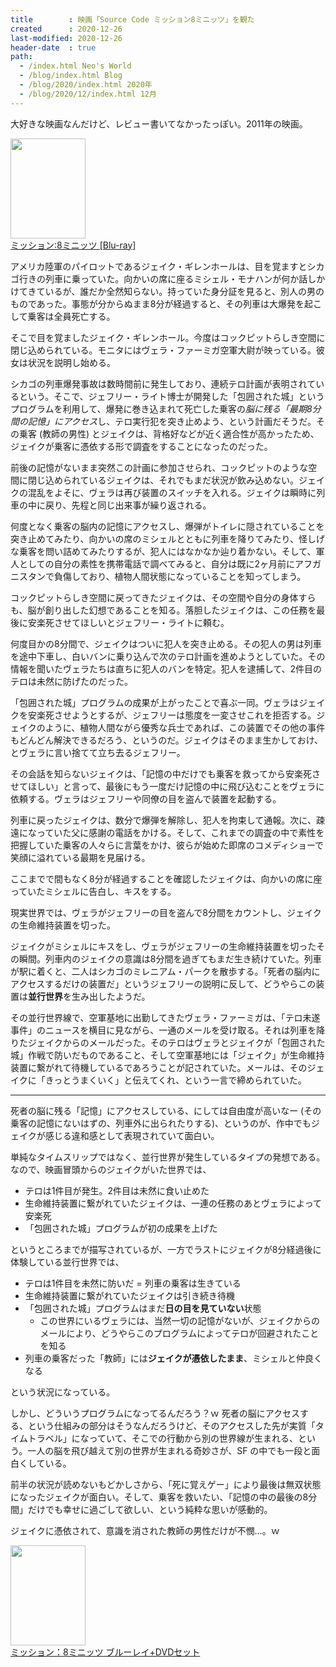 ```yaml
---
title        : 映画「Source Code ミッション8ミニッツ」を観た
created      : 2020-12-26
last-modified: 2020-12-26
header-date  : true
path:
  - /index.html Neo's World
  - /blog/index.html Blog
  - /blog/2020/index.html 2020年
  - /blog/2020/12/index.html 12月
---
```


大好きな映画なんだけど、レビュー書いてなかったっぽい。2011年の映画。

<div class="ad-amazon">
  <div class="ad-amazon-image">
    <a href="https://www.amazon.co.jp/dp/B00AH8CMJ2?tag=neos21-22&amp;linkCode=osi&amp;th=1&amp;psc=1">
      <img src="https://m.media-amazon.com/images/I/6183IsRAZFL._SL160_.jpg" width="120" height="160">
    </a>
  </div>
  <div class="ad-amazon-info">
    <div class="ad-amazon-title">
      <a href="https://www.amazon.co.jp/dp/B00AH8CMJ2?tag=neos21-22&amp;linkCode=osi&amp;th=1&amp;psc=1">ミッション:8ミニッツ [Blu-ray]</a>
    </div>
  </div>
</div>

アメリカ陸軍のパイロットであるジェイク・ギレンホールは、目を覚ますとシカゴ行きの列車に乗っていた。向かいの席に座るミシェル・モナハンが何か話しかけてきているが、誰だか全然知らない。持っていた身分証を見ると、別人の男のものであった。事態が分からぬまま8分が経過すると、その列車は大爆発を起こして乗客は全員死亡する。

そこで目を覚ましたジェイク・ギレンホール。今度はコックピットらしき空間に閉じ込められている。モニタにはヴェラ・ファーミガ空軍大尉が映っている。彼女は状況を説明し始める。

シカゴの列車爆発事故は数時間前に発生しており、連続テロ計画が表明されているという。そこで、ジェフリー・ライト博士が開発した「包囲された城」というプログラムを利用して、爆発に巻き込まれて死亡した乗客の*脳に残る「最期8分間の記憶」にアクセス*し、テロ実行犯を突き止めよう、という計画だそうだ。その乗客 (教師の男性) とジェイクは、背格好などが近く適合性が高かったため、ジェイクが乗客に憑依する形で調査をすることになったのだった。

前後の記憶がないまま突然この計画に参加させられ、コックピットのような空間に閉じ込められているジェイクは、それでもまだ状況が飲み込めない。ジェイクの混乱をよそに、ヴェラは再び装置のスイッチを入れる。ジェイクは瞬時に列車の中に戻り、先程と同じ出来事が繰り返される。

何度となく乗客の脳内の記憶にアクセスし、爆弾がトイレに隠されていることを突き止めてみたり、向かいの席のミシェルとともに列車を降りてみたり、怪しげな乗客を問い詰めてみたりするが、犯人にはなかなか辿り着かない。そして、軍人としての自分の素性を携帯電話で調べてみると、自分は既に2ヶ月前にアフガニスタンで負傷しており、植物人間状態になっていることを知ってしまう。

コックピットらしき空間に戻ってきたジェイクは、その空間や自分の身体すらも、脳が創り出した幻想であることを知る。落胆したジェイクは、この任務を最後に安楽死させてほしいとジェフリー・ライトに頼む。

何度目かの8分間で、ジェイクはついに犯人を突き止める。その犯人の男は列車を途中下車し、白いバンに乗り込んで次のテロ計画を進めようとしていた。その情報を聞いたヴェラたちは直ちに犯人のバンを特定。犯人を逮捕して、2件目のテロは未然に防げたのだった。

「包囲された城」プログラムの成果が上がったことで喜ぶ一同。ヴェラはジェイクを安楽死させようとするが、ジェフリーは態度を一変させこれを拒否する。ジェイクのように、植物人間ながら優秀な兵士であれば、この装置でその他の事件もどんどん解決できるだろう、というのだ。ジェイクはそのまま生かしておけ、とヴェラに言い捨てて立ち去るジェフリー。

その会話を知らないジェイクは、「記憶の中だけでも乗客を救ってから安楽死させてほしい」と言って、最後にもう一度だけ記憶の中に飛び込むことをヴェラに依頼する。ヴェラはジェフリーや同僚の目を盗んで装置を起動する。

列車に戻ったジェイクは、数分で爆弾を解除し、犯人を拘束して通報。次に、疎遠になっていた父に感謝の電話をかける。そして、これまでの調査の中で素性を把握していた乗客の人々らに言葉をかけ、彼らが始めた即席のコメディショーで笑顔に溢れている最期を見届ける。

ここまでで間もなく8分が経過することを確認したジェイクは、向かいの席に座っていたミシェルに告白し、キスをする。

現実世界では、ヴェラがジェフリーの目を盗んで8分間をカウントし、ジェイクの生命維持装置を切った。

ジェイクがミシェルにキスをし、ヴェラがジェフリーの生命維持装置を切ったその瞬間。列車内のジェイクの意識は8分間を過ぎてもまだ生き続けていた。列車が駅に着くと、二人はシカゴのミレニアム・パークを散歩する。「死者の脳内にアクセスするだけの装置だ」というジェフリーの説明に反して、どうやらこの装置は**並行世界**を生み出したようだ。

その並行世界線で、空軍基地に出勤してきたヴェラ・ファーミガは、「テロ未遂事件」のニュースを横目に見ながら、一通のメールを受け取る。それは列車を降りたジェイクからのメールだった。そのテロはヴェラとジェイクが「包囲された城」作戦で防いだものであること、そして空軍基地には「ジェイク」が生命維持装置に繋がれて待機しているであろうことが記されていた。メールは、そのジェイクに「きっとうまくいく」と伝えてくれ、という一言で締められていた。

---

死者の脳に残る「記憶」にアクセスしている、にしては自由度が高いなー (その乗客の記憶にないはずの、列車外に出られたりする)、というのが、作中でもジェイクが感じる違和感として表現されていて面白い。

単純なタイムスリップではなく、並行世界が発生しているタイプの発想である。なので、映画冒頭からのジェイクがいた世界では、

- テロは1件目が発生。2件目は未然に食い止めた
- 生命維持装置に繋がれていたジェイクは、一連の任務のあとヴェラによって安楽死
- 「包囲された城」プログラムが初の成果を上げた

というところまでが描写されているが、一方でラストにジェイクが8分経過後に体験している並行世界では、

- テロは1件目を未然に防いだ = 列車の乗客は生きている
- 生命維持装置に繋がれていたジェイクは引き続き待機
- 「包囲された城」プログラムはまだ**日の目を見ていない**状態
  - この世界にいるヴェラには、当然一切の記憶がないが、ジェイクからのメールにより、どうやらこのプログラムによってテロが回避されたことを知る
- 列車の乗客だった「教師」には**ジェイクが憑依したまま**、ミシェルと仲良くなる

という状況になっている。

しかし、どういうプログラムになってるんだろう？ｗ 死者の脳にアクセスする、という仕組みの部分はそうなんだろうけど、そのアクセスした先が実質「タイムトラベル」になっていて、そこでの行動から別の世界線が生まれる、という。一人の脳を飛び越えて別の世界が生まれる奇妙さが、SF の中でも一段と面白くしている。

前半の状況が読めないもどかしさから、「死に覚えゲー」により最後は無双状態になったジェイクが面白い。そして、乗客を救いたい、「記憶の中の最後の8分間」だけでも幸せに過ごして欲しい、という純粋な思いが感動的。

ジェイクに憑依されて、意識を消された教師の男性だけが不憫…。ｗ

<div class="ad-amazon">
  <div class="ad-amazon-image">
    <a href="https://www.amazon.co.jp/dp/B005MH1KIC?tag=neos21-22&amp;linkCode=osi&amp;th=1&amp;psc=1">
      <img src="https://m.media-amazon.com/images/I/51qFfegQ0-L._SL160_.jpg" width="120" height="160">
    </a>
  </div>
  <div class="ad-amazon-info">
    <div class="ad-amazon-title">
      <a href="https://www.amazon.co.jp/dp/B005MH1KIC?tag=neos21-22&amp;linkCode=osi&amp;th=1&amp;psc=1">ミッション：8ミニッツ ブルーレイ+DVDセット</a>
    </div>
  </div>
</div>
